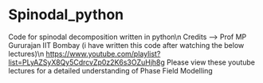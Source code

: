 # Spinodal_python
Code for spinodal decomposition written in python\n
Credits --> Prof MP Gururajan IIT Bombay (i have written this code after watching the below lectures)\n
https://www.youtube.com/playlist?list=PLyAZSyX8Qy5CdrcvZp0z2K6s3OZuHjh8g Please view these youtube lectures for a detailed understanding of Phase Field Modelling 
